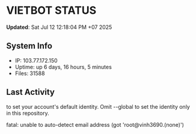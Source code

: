 # VIETBOT STATUS
**Updated**: Sat Jul 12 12:18:04 PM +07 2025

## System Info
- IP: 103.77.172.150
- Uptime: up 6 days, 16 hours, 5 minutes
- Files: 31588

## Last Activity

to set your account's default identity.
Omit --global to set the identity only in this repository.

fatal: unable to auto-detect email address (got 'root@vinh3690.(none)')
